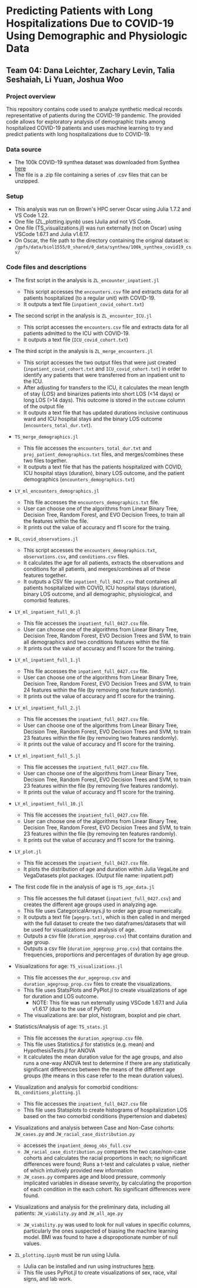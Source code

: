 # Predicting Patients with Long Hospitalizations Due to COVID-19 Using Demographic and Physiologic Data
## Team 04: Dana Leichter, Zachary Levin, Talia Seshaiah, Li Yuan, Joshua Woo

### Project overview
This repository contains code used to analyze synthetic medical records representative of patients during the COVID-19 pandemic. The provided code allows for exploratory analysis of demographic traits among hospitalized COVID-19 patients and uses machine learning to try and predict patients with long hospitalizations due to COVID-19.

### Data source

- The 100k COVID-19 synthea dataset was downloaded from Synthea [here](https://synthea.mitre.org/downloads)
- The file is a .zip file containing a series of .csv files that can be unzipped.

### Setup

- This analysis was run on Brown's HPC server Oscar using Julia 1.7.2 and VS Code 1.22.
- One file (ZL_plotting.ipynb) uses IJulia and not VS Code.
- One file (TS_visualizations.jl) was run externally (not on Oscar) using VSCode 1.67.1 and Julia v1.6.17.
- On Oscar, the file path to the directory containing the original dataset is: `/gpfs/data/biol1555/0_shared/0_data/synthea/100k_synthea_covid19_csv/`

### Code files and descriptions

- The first script in the analysis is `ZL_encounter_inpatient.jl`
  - This script accesses the `encounters.csv` file and extracts data for all patients hospitalized (to a regular unit) with COVID-19.
  - It outputs a text file (`inpatient_covid_cohort.txt`)
- The second script in the analysis is `ZL_encounter_ICU.jl`
  - This script accesses the `encounters.csv` file and extracts data for all patients admitted to the ICU with COVID-19.
  - It outputs a text file (`ICU_covid_cohort.txt`)
- The third script in the analysis is `ZL_merge_encounters.jl`
  - This script accesses the two output files that were just created (`inpatient_covid_cohort.txt` and `ICU_covid_cohort.txt`) in order to identify any patients that were transferred from an inpatient unit to the ICU.
  - After adjusting for transfers to the ICU, it calculates the mean length of stay (LOS) and binarizes patients into short LOS (<14 days) or long LOS (>14 days). This outcome is stored in the `outcome` column of the output file
  - It outputs a text file that has updated durations inclusive continuous ward and ICU hospital stays and the binary LOS outcome (`encounters_total_dur.txt`).


- `TS_merge_demographics.jl`
  - This file accesses the `encounters_total_dur.txt` and `proj_patient_demographics.txt` files, and merges/combines these two files together. 
  - It outputs a text file that has the patients hospitalized with COVID, ICU hospital stays (duration), binary LOS outcome, and the patient demographics (`encounters_demographics.txt`)

- `LY_ml_encounters_demographics.jl`
  - This file accesses the `encounters_demographics.txt` file. 
  - User can choose one of the algorithms from Linear Binary Tree, Decision Tree, Random Forest, and EVO Decision Trees, to train all the features within the file. 
  - It prints out the value of accuracy and f1 score for the traing. 

- `DL_covid_observations.jl`
  - This script accesses the `encounters_demographics.txt`, `observations.csv`, and `conditions.csv` files.
  - It calculates the age for all patients, extracts the observations and conditions for all patients, and merges/combines all of these features together.
  - It outputs a CSV file `inpatient_full_0427.csv` that containes all patients hospitalized with COVID, ICU hospital stays (duration), binary LOS outcome, and all demographic, physiological, and comorbid features.

- `LY_ml_inpatient_full_0.jl`
  - This file accesses the `inpatient_full_0427.csv` file. 
  - User can choose one of the algorithms from Linear Binary Tree, Decision Tree, Random Forest, EVO Decision Trees and SVM, to train all demographics and two conditions features within the file. 
  - It prints out the value of accuracy and f1 score for the training. 

- `LY_ml_inpatient_full_1.jl`
  - This file accesses the `inpatient_full_0427.csv` file. 
  - User can choose one of the algorithms from Linear Binary Tree, Decision Tree, Random Forest, EVO Decision Trees and SVM, to train 24 features within the file (by removing one feature randomly). 
  - It prints out the value of accuracy and f1 score for the training. 

- `LY_ml_inpatient_full_2.jl`
  - This file accesses the `inpatient_full_0427.csv` file. 
  - User can choose one of the algorithms from Linear Binary Tree, Decision Tree, Random Forest, EVO Decision Trees and SVM, to train 23 features within the file (by removing two features randomly). 
  - It prints out the value of accuracy and f1 score for the training. 

- `LY_ml_inpatient_full_5.jl`
  - This file accesses the `inpatient_full_0427.csv` file. 
  - User can choose one of the algorithms from Linear Binary Tree, Decision Tree, Random Forest, EVO Decision Trees and SVM, to train 23 features within the file (by removing five features randomly). 
  - It prints out the value of accuracy and f1 score for the training. 

- `LY_ml_inpatient_full_10.jl`
  - This file accesses the `inpatient_full_0427.csv` file. 
  - User can choose one of the algorithms from Linear Binary Tree, Decision Tree, Random Forest, EVO Decision Trees and SVM, to train 23 features within the file (by removing ten features randomly). 
  - It prints out the value of accuracy and f1 score for the training. 

- `LY_plot.jl`
  - This file accesses the `inpatient_full_0427.csv` file. 
  - It plots the distribution of age and duration within Julia VegaLite and VegaDatasets plot packages. (Output file name: inpatient.pdf)

- The first code file in the analysis of age is `TS_age_data.jl`
  - This file accesses the full dataset (`inpatient_full_0427.csv`) and creates the different age groups used in analyzing age. 
  - This file uses CategoricalArrays.jl to order age group numerically. 
  - It outputs a text file (`agegrp.txt)`, which is then called in and merged with the full dataset to create the two dataframes/datasets that will be used for visualizations and analysis of age. 
  - Outputs a csv file (`duration_agegroup.csv`) that contains duration and age group. 
  - Outputs a csv file (`duration_agegroup_prop.csv`) that contains the frequencies, proportions and percentages of duration by age group. 
- Visualizations for age: `TS_visualizations.jl` 
  - This file accesses the `dur_agegroup.csv` and `duration_agegroup_prop.csv` files to create the visualizations. 
  - This file uses StatsPlots and PyPlot.jl to create visualizations of age for duration and LOS outcome.
    - NOTE: This file was run externally using VSCode 1.67.1 and Julia v1.6.17 (due to the use of PyPlot)
  - The visualizations are: bar plot, histogram, boxplot and pie chart. 
- Statistics/Analysis of age: `TS_stats.jl` 
  - This file accesses the `duration_agegroup.csv` file. 
  - This file uses Statistics.jl for statistics (e.g. mean) and HypothesisTests.jl for ANOVA
  - It calculates the mean duration value for the age groups, and also runs a one-way ANOVA test to determine if there are any statistically significant differences between the means of the different age groups (the means in this case refer to the mean duration values).

- Visualization and analysis for comorbid conditions: `DL_conditions_plotting.jl`
  - This file accesses the `inpatient_full_0427.csv` file
  - This file uses Statsplots to create histograms of hospitalization LOS based on the two comorbid conditions (hypertension and diabetes)

- Visualizations and analysis between Case and Non-Case cohorts: `JW_cases.py` and `JW_racial_case_distribution.py`
  -   accesses the `inpatient_demog_obs_full.csv`
  -   `JW_racial_case_distribution.py` compares the two case/non-case cohorts and calculates the racial proportions in each; no significant differences were found; Runs a t-test and calculates p value, niether of which intuitively provided new information
  -   `JW_cases.py` compares age and blood pressure, commonly implicated variables in disease severity, by calculating the proportion of each condition in the each cohort. No significant differences were found.
- Visualizations and analysis for the preliminary data, including all patients: `JW_viability.py` and `JW_all_age.py`
  - `JW_viability.py` was used to look for null values in specific columns, particularly the ones suspected of biasing the machine learning model. BMI was found to have a dispropotionate number of null values.

- `ZL_plotting.ipynb` must be run using IJulia.
  - IJulia can be installed and run using instructures [here](https://github.com/JuliaLang/IJulia.jl).
  - This file uses PyPlot.jl to create visualizations of sex, race, vital signs, and lab work.
